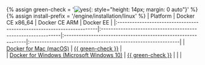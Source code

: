 {% assign green-check = '![yes](/engine/installation/images/green-check.svg){: style="height: 14px; margin: 0 auto"}' %}
{% assign install-prefix = '/engine/installation/linux' %}
| Platform                                                              | Docker CE x86_64                                             | Docker CE ARM                                                 | Docker EE                                                    |
|:----------------------------------------------------------------------|:-------------------------------------------------------------|:--------------------------------------------------------------|:-------------------------------------------------------------|
| [Docker for Mac (macOS)](/docker-for-mac/install.md)                                             | [{{ green-check }}](/docker-for-mac/install.md)                        |                                                               
| [Docker for Windows (Microsoft Windows 10)](/docker-for-windows/install.md)                          | [{{ green-check }}](/docker-for-windows/install.md)                    |                                                               |                                                              |
